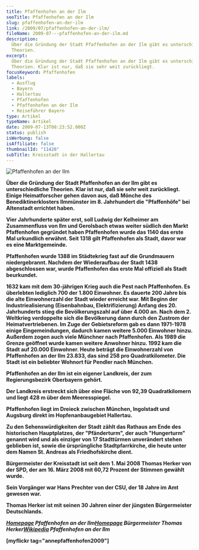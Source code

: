 ```yaml
---
title: Pfaffenhofen an der Ilm
seoTitle: Pfaffenhofen an der Ilm
slug: pfaffenhofen-an-der-ilm
link: /2009/07/pfaffenhofen-an-der-ilm/
fileName: 2009-07---pfaffenhofen-an-der-ilm.md
description:
  Über die Gründung der Stadt Pfaffenhofen an der Ilm gibt es unterschiedliche
  Theorien.
excerpt:
  Über die Gründung der Stadt Pfaffenhofen an der Ilm gibt es unterschiedliche
  Theorien. Klar ist nur, daß sie sehr weit zurückliegt.
focusKeyword: Pfaffenhofen
labels:
  - Ausflug
  - Bayern
  - Hallertau
  - Pfaffenhofen
  - Pfaffenhofen an der Ilm
  - Reiseführer Bayern
type: Artikel
typeName: Artikel
date: 2009-07-13T08:23:52.000Z
status: publish
isWerbung: false
isAffiliate: false
thumbnailId: "11426"
subTitle: Kreisstadt in der Hallertau
---
```


![Pfaffenhofen an der Ilm](http://cardamonchai.com/wp-content/uploads/2009/07/12992054295_9a39c9302b_z.jpg)

<p id="articleContent"><strong>Über die Gründung der Stadt Pfaffenhofen an der Ilm gibt es unterschiedliche Theorien. Klar ist nur, daß sie sehr weit zurückliegt. Einige Heimatforscher gehen davon aus, daß Mönche des Benediktinerklosters Ilmmünster im 8. Jahrhundert die "Pfaffenhöfe" bei Altenstadt errichtet haben.</strong></p><strong>Vier Jahrhunderte später erst, soll Ludwig der Kelheimer am Zusammenfluss von Ilm und Gerolsbach etwas weiter südlich den Markt Pfaffenhofen gegründet haben Pfaffenhofen wurde das 1140 das erste Mal urkundlich erwähnt. Seit 1318 gilt Pfaffenhofen als Stadt, davor war es eine Marktgemeinde.

Pfaffenhofen wurde 1388 im Städtekrieg fast auf die Grundmauern niedergebrannt.
Nachdem der Wiederaufbau der Stadt 1438 abgeschlossen war, wurde Pfaffenhofen
das erste Mal offiziell als Stadt beurkundet.

1632 kam mit dem 30-jährigen Krieg auch die Pest nach Pfaffenhofen. Es
überlebten lediglich 700 der 1.800 Einwohner. Es dauerte 200 Jahre bis die alte
Einwohnerzahl der Stadt wieder erreicht war. Mit Beginn der Industriealisierung
(Eisenbahnbau, Elektrifizierung) Anfang des 20. Jahrhunderts stieg die
Bevölkerungszahl auf über 4.000 an. Nach dem 2. Weltkrieg verdoppelte sich die
Bevölkerung dann durch den Zustrom der Heimatvertriebenen. Im Zuge der
Gebietsreform gab es dann 1971-1978 einige Eingemeindungen, dadurch kamen
weitere 5.000 Einwohner hinzu. Außerdem zogen auch viele Münchner nach
Pfaffenhofen. Als 1989 die Grenze geöffnet wurde kamen weitere Anwohner hinzu.
1992 kam die Stadt auf 20.000 Einwohner. Heute beträgt die Einwohnerzahl von
Pfaffenhofen an der Ilm 23.833, das sind 258 pro Quadratkilometer. Die Stadt ist
ein beliebter Wohnort für Pendler nach München.

Pfaffenhofen an der Ilm ist ein eigener Landkreis, der zum Regierungsbezirk
Oberbayern gehört.

Der Landkreis erstreckt sich über eine Fläche von 92,39 Quadratkilomern und
liegt 428 m über dem Meeresspiegel.

Pfaffenhofen liegt im Dreieck zwischen München, Ingolstadt und Augsburg direkt
im Hopfenanbaugebiet Hallertau.

Zu den Sehenswürdigkeiten der Stadt zählt das Rathaus am Ende des historischen
Hauptplatzes, der "Pfänderturm", der auch "Hungerturm" genannt wird und als
einziger von 17 Stadttürmen unverändert stehen geblieben ist, sowie die
ürsprüngliche Stadtpfarrkirche, die heute unter dem Namen St. Andreas als
Friedhofskirche dient.

Bürgermeister der Kreisstadt ist seit dem 1. Mai 2008 Thomas Herker von der SPD,
der am 16. März 2008 mit 60,72 Prozent der Stimmen gewählt wurde.

Sein Vorgänger war Hans Prechter von der CSU, der 18 Jahre im Amt gewesen war.

Thomas Herker ist mit seinen 30 Jahren einer der jüngsten Bürgermeister
Deutschlands.

<em><a title="Pfaffenhofen" href="http://www.pfaffenhofen.de/" target="_blank" rel="noopener">Homepage</a>
Pfaffenhofen an der
Ilm</em><em><a title="Thomas Herker" href="http://www.spd-paf.de/index.php?mod=content&amp;menu=3..." target="_blank" rel="noopener">Homepage</a>
Bürgermeister Thomas
Herker</em><em><a title="Pfaffenhofen an der Ilm Wiki" href="http://de.wikipedia.org/wiki/Pfaffenhofen_an_der_I..." target="_blank" rel="noopener">Wikipedia</a>
Pfaffenhofen an der Ilm</em>

[myflickr tag="annepfaffenhofen2009"]

&nbsp;
